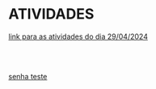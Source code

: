 # ATIVIDADES

[link para as atividades do dia 29/04/2024](2024_04_29/notes.md)

<br>
<br>

[senha teste](senhateste/testesenha.md)